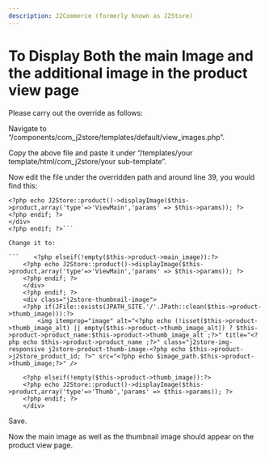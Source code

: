 ```yaml
---
description: J2Commerce (formerly known as J2Store)
---
```


# To Display Both the main Image and the additional image in the product view page

Please carry out the override as follows:

Navigate to “/components/com\_j2store/templates/default/view\_images.php”.

Copy the above file and paste it under “/templates/your template/html/com\_j2store/your sub-template”.

Now edit the file under the overridden path and around line 39, you would find this:

````
<?php echo J2Store::product()->displayImage($this->product,array('type'=>'ViewMain','params' => $this->params)); ?>
<?php endif; ?>
</div>
<?php endif; ?>```
````

`Change it to:`

````
```    <?php elseif(!empty($this->product->main_image)):?>
    <?php echo J2Store::product()->displayImage($this->product,array('type'=>'ViewMain','params' => $this->params)); ?>
    <?php endif; ?>
    </div>
    <?php endif; ?>
    <div class="j2store-thumbnail-image">
    <?php if(JFile::exists(JPATH_SITE.'/'.JPath::clean($this->product->thumb_image))):?>
        <img itemprop="image" alt="<?php echo (!isset($this->product->thumb_image_alt) || empty($this->product->thumb_image_alt)) ? $this->product->product_name:$this->product->thumb_image_alt ;?>" title="<?php echo $this->product->product_name ;?>" class="j2store-img-responsive j2store-product-thumb-image-<?php echo $this->product->j2store_product_id; ?>" src="<?php echo $image_path.$this->product->thumb_image;?>" />

    <?php elseif(!empty($this->product->thumb_image)):?>
    <?php echo J2Store::product()->displayImage($this->product,array('type'=>'Thumb','params' => $this->params)); ?>
    <?php endif; ?>
    </div>          
````

Save.

Now the main image as well as the thumbnail image should appear on the product view page.

